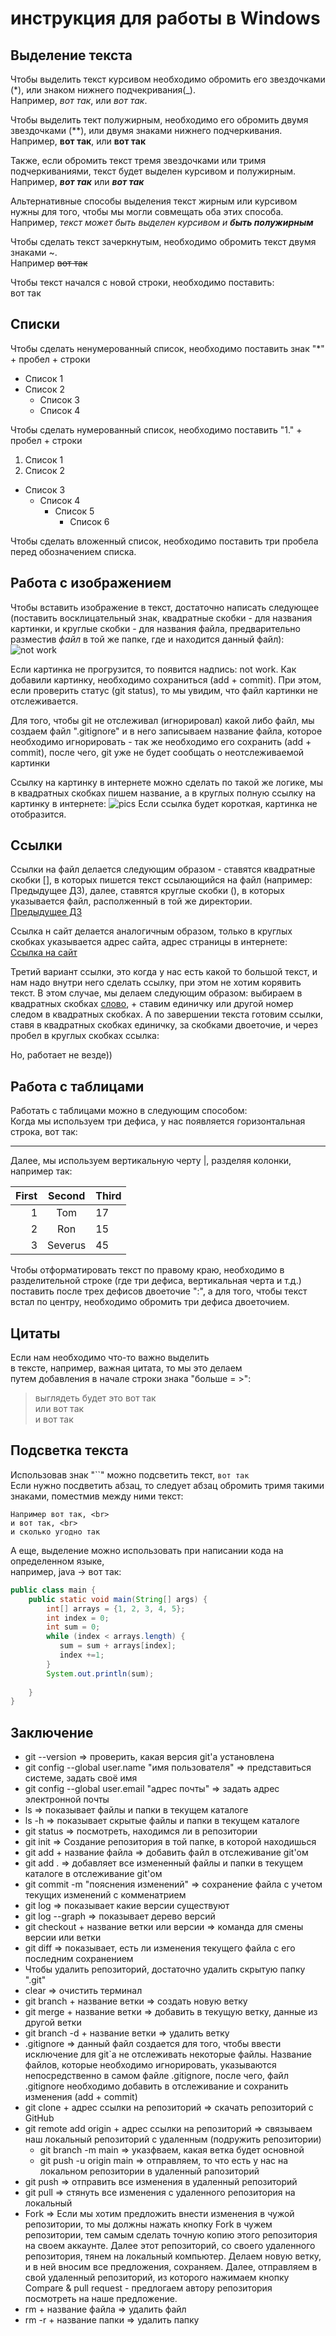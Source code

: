 # инструкция для работы в Windows

## Выделение текста

Чтобы выделить текст курсивом необходимо обромить его звездочками (*), или знаком нижнего подчекривания(_). <br>
Например, *вот так*, или _вот так_.

Чтобы выделить тект полужирным, необходимо его обромить двумя звездочками (**), или двумя знаками нижнего подчеркивания. <br>
Например, **вот так**, или __вот так__ 

Также, если обромить текст тремя звездочками или тримя подчеркиваниями, текст будет выделен курсивом и полужирным.<br> 
Например, ***вот так*** или ___вот так___

Альтернативные способы выделения текст жирным или курсивом нужны для того, чтобы мы могли совмещать оба этих способа.<br> 
Например, _текст может быть выделен курсивом и **быть полужирным**_

Чтобы сделать текст зачеркнутым, необходимо обромить текст двумя знаками ~.<br> Например ~~вот так~~

Чтобы текст начался с новой строки, необходимо поставить: <br> вот так 

## Списки

Чтобы сделать ненумерованный список, необходимо поставить знак "*" + пробел + строки
* Список 1
* Список 2
   * Список 3
   * Список 4

Чтобы сделать нумерованный список, необходимо поставить "1." + пробел + строки
1. Список 1
2. Список 2
- Список 3
  - Список 4
     * Список 5
        * Список 6

Чтобы сделать вложенный список, необходимо поставить три пробела перед обозначением списка.

## Работа с изображением

Чтобы вставить изображение в текст, достаточно написать следующее
(поставить восклицательный знак, квадратные скобки - для названия картинки, и круглые скобки - для названия файла, предварительно разместив *файл* в той же папке, где и находится данный файл):
![not work](vilage.jpg)

Если картинка не прогрузится, то появится надпись: not work.
Как добавили картинку, необходимо сохраниться (add + commit). При этом, если проверить статус (git status), то мы увидим, что файл картинки не отслеживается. 

Для того, чтобы git не отслеживал (игнорировал) какой либо файл, мы создаем файл
".gitignore" и в него записываем название файла, которое необходимо игнорировать - так же необходимо его сохранить (add + commit), после чего, git уже не будет сообщать о неотслеживаемой картинки

Ссылку на картинку в интернете можно сделать по такой же логике, мы в квадратных скобках пишем название, а в круглых полную ссылку на картинку в интернете:
![pics](https://avatarko.ru/img/kartinka/33/multfilm_lyagushka_32117.jpg)
Если ссылка будет короткая, картинка не отобразится.


## Ссылки

Ссылки на файл делается следующим образом - ставятся квадратные скобки [], в которых пишется текст ссылающийся на файл (например: Предыдущее ДЗ), далее, ставятся круглые скобки (), в которых указывается файл, располженный в той же директории.<br> 
[Предыдущее ДЗ](./readme.md)

Ссылка н сайт делается аналогичным образом, только в круглых скобках указывается адрес сайта, адрес страницы в интернете: <br>
[Ссылка на сайт](https://yandex.ru/)

Третий вариант ссылки, это когда у нас есть какой то большой текст, и нам надо внутри него сделать ссылку, при этом не хотим корявить текст. В этом случае, мы делаем следующим образом: выбираем в квадратных скобках [слово][1], + ставим единичку или другой номер следом в квадратных скобках. А по завершении текста готовим ссылки, ставя в квадратных скобках единичку, за скобками двоеточие, и через пробел в круглых скобках ссылка:

[1]: (https://mail.ru/)

Но, работает не везде))

## Работа с таблицами

Работать с таблицами можно в следующим способом:<br>
Когда мы используем три дефиса, у нас появляется горизонтальная строка, вот так:

---
Далее, мы используем вертикальную черту |, разделяя колонки, например так:

First | Second | Third
---: | :---: | ---
1 | Tom | 17
2 | Ron | 15
3 | Severus | 45    

Чтобы отформатировать текст по правому краю, необходимо в разделительной строке (где три дефиса, вертикальная черта и т.д.) поставить после трех дефисов двоеточие ":", а для того, чтобы текст встал по центру, необходимо обромить три дефиса двоеточием. 

## Цитаты

Если нам необходимо что-то важно выделить <br>
в тексте, например, важная цитата, то мы это делаем <br>
путем добавления в начале строки знака "больше = >": <br>
>выглядеть будет это вот так<br>
>или вот так<br>
>и вот так

## Подсветка текста

Использовав знак "``" можно подсветить текст, `вот так`<br>
Если нужно посдветить абзац, то следует абзац обромить тримя такими знаками, поместмив между ними текст:

```
Например вот так, <br>
и вот так, <br>
и сколько угодно так
```
А еще, выделение можно использовать при написании кода на определенном языке, <br >например, java -> вот так:

```java
public class main {
    public static void main(String[] args) {
        int[] arrays = {1, 2, 3, 4, 5};
        int index = 0;
        int sum = 0;
        while (index < arrays.length) {
           sum = sum + arrays[index];
           index +=1;
        } 
        System.out.println(sum);
    
    }
}
```

## Заключение

* git --version => проверить, какая версия git'а установлена
* git config --global user.name "имя пользователя" => представиться системе, задать своё имя
* git config --global user.email "адрес почты" => задать адрес электронной почты
* ls => показывает файлы и папки в текущем каталоге
* ls -h => показывает скрытые файлы и папки в текущем каталоге
* git status => посмотреть, находимся ли в репозитории
* git init => Создание репозитория в той папке, в которой находишься
* git add + название файла => добавить файл в отслеживание git'ом
* git add . => добавляет все измененный файлы и папки в текущем каталоге в отслеживание git'ом
* git commit -m "пояснения изменений" => сохранение файла с учетом текущих изменений с комменатрием
* git log => показывает какие версии существуют
* git log --graph => показывает дерево версий
* git checkout + название ветки или версии => команда для смены версии или ветки
* git diff => показывает, есть ли изменения текущего файла с его последним сохранением 
* Чтобы удалить репозиторий, достаточно удалить скрытую папку ".git"
* clear => очистить терминал
* git branch + название ветки => создать новую ветку
* git merge + название ветки => добавить в текущую ветку, данные из другой ветки
* git branch -d + название ветки => удалить ветку
* .gitignore => данный файл создается для того, чтобы ввести исключение для git`а не отслеживать некоторые файлы. Название файлов, которые необходимо игнорировать,  указываются непосредственно в самом файле .gitignore, после чего, файл .gitignore необходимо добавить в отслеживание и сохранить изменения (add + commit) 
* git clone + адрес ссылки на репозиторий => скачать репозиторий с GitHub
* git remote add origin + адрес ссылки на репозиторий => связываем наш локальный репозиторий с удаленным (подружить репозитории)
   * git branch -m main => указфваем, какая ветка будет основной
   * git push -u origin main => отправляем, то что есть у нас на локальном репозитории в удаленный рапозиторий
* git push => отправить все изменения в удаленный репозиторий
* git pull => стянуть все изменения с удаленного репозитория на локальный
* Fork => Если мы хотим предложить внести изменения в чужой репозитории, то мы должны нажать кнопку Fork в чужем репозитории, тем самым сделать точную копию этого репозитория на своем аккаунте. Далее этот репозиторий, со своего удаленного репозитория, тянем на локальный компьютер. Делаем новую ветку, и в ней вносим все предложения, сохраняем. Далее, отправляем в свой удаленный репозиторий, из которого нажимаем кнопку Compare & pull request - предлогаем автору репозитория посмотреть на наше предложение.
* rm + название файла => удалить файл
* rm -r + название папки => удалить папку

